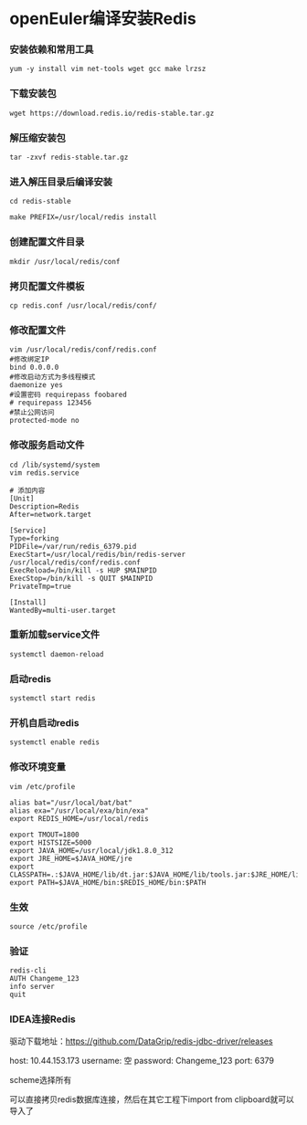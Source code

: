 # openEuler编译安装Redis

### 安装依赖和常用工具
`yum -y install vim net-tools wget gcc make lrzsz`

### 下载安装包
`wget https://download.redis.io/redis-stable.tar.gz`

### 解压缩安装包
`tar -zxvf redis-stable.tar.gz`

### 进入解压目录后编译安装
`cd redis-stable`

`make PREFIX=/usr/local/redis install`

### 创建配置文件目录
`mkdir /usr/local/redis/conf`

### 拷贝配置文件模板
`cp redis.conf /usr/local/redis/conf/`

### 修改配置文件
```shell
vim /usr/local/redis/conf/redis.conf
#修改绑定IP
bind 0.0.0.0
#修改启动方式为多线程模式
daemonize yes
#设置密码 requirepass foobared
# requirepass 123456
#禁止公网访问
protected-mode no
```

### 修改服务启动文件
```shell
cd /lib/systemd/system
vim redis.service

# 添加内容
[Unit]
Description=Redis
After=network.target

[Service]
Type=forking
PIDFile=/var/run/redis_6379.pid
ExecStart=/usr/local/redis/bin/redis-server /usr/local/redis/conf/redis.conf
ExecReload=/bin/kill -s HUP $MAINPID
ExecStop=/bin/kill -s QUIT $MAINPID
PrivateTmp=true

[Install]
WantedBy=multi-user.target
```
### 重新加载service文件
`systemctl daemon-reload`

### 启动redis
`systemctl start redis`

### 开机自启动redis
`systemctl enable redis`

### 修改环境变量
```shell
vim /etc/profile

alias bat="/usr/local/bat/bat"
alias exa="/usr/local/exa/bin/exa"
export REDIS_HOME=/usr/local/redis

export TMOUT=1800
export HISTSIZE=5000
export JAVA_HOME=/usr/local/jdk1.8.0_312
export JRE_HOME=$JAVA_HOME/jre
export CLASSPATH=.:$JAVA_HOME/lib/dt.jar:$JAVA_HOME/lib/tools.jar:$JRE_HOME/lib:$CLASSPATH
export PATH=$JAVA_HOME/bin:$REDIS_HOME/bin:$PATH
```

### 生效
`source /etc/profile`

### 验证
```shell
redis-cli
AUTH Changeme_123
info server
quit
```

### IDEA连接Redis
驱动下载地址：https://github.com/DataGrip/redis-jdbc-driver/releases

host: 10.44.153.173
username: 空
password: Changeme_123
port: 6379

scheme选择所有

可以直接拷贝redis数据库连接，然后在其它工程下import from clipboard就可以导入了
